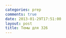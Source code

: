 ```yaml
---
categories: prep
comments: true
date: 2013-01-29T17:51:00
layout: post
title: Темы для 326
---
```



